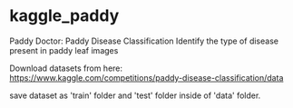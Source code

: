 # kaggle_paddy
Paddy Doctor: Paddy Disease Classification Identify the type of disease present in paddy leaf images

Download datasets from here:
https://www.kaggle.com/competitions/paddy-disease-classification/data

save dataset as 'train' folder and 'test' folder inside of 'data' folder.
